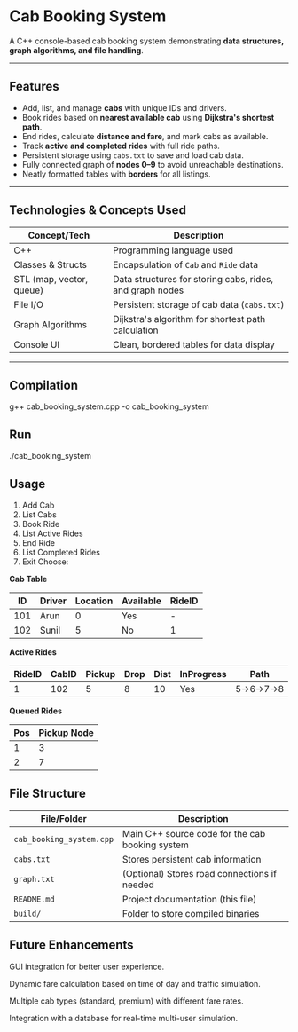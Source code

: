 # Cab Booking System

A C++ console-based cab booking system demonstrating **data structures, graph algorithms, and file handling**.  

---

## Features

- Add, list, and manage **cabs** with unique IDs and drivers.
- Book rides based on **nearest available cab** using **Dijkstra's shortest path**.
- End rides, calculate **distance and fare**, and mark cabs as available.
- Track **active and completed rides** with full ride paths.
- Persistent storage using `cabs.txt` to save and load cab data.
- Fully connected graph of **nodes 0–9** to avoid unreachable destinations.
- Neatly formatted tables with **borders** for all listings.

---

## Technologies & Concepts Used

| Concept/Tech             | Description                                                      |
|---------------------------|------------------------------------------------------------------|
| C++                       | Programming language used                                        |
| Classes & Structs         | Encapsulation of `Cab` and `Ride` data                           |
| STL (map, vector, queue)  | Data structures for storing cabs, rides, and graph nodes         |
| File I/O                  | Persistent storage of cab data (`cabs.txt`)                      |
| Graph Algorithms          | Dijkstra's algorithm for shortest path calculation               |
| Console UI                | Clean, bordered tables for data display                           |

---

## Compilation
g++ cab_booking_system.cpp -o cab_booking_system

## Run
./cab_booking_system

## Usage
1. Add Cab
2. List Cabs
3. Book Ride
4. List Active Rides
5. End Ride
6. List Completed Rides
0. Exit
Choose: 

**Cab Table**

| ID  | Driver | Location | Available | RideID |
| --- | ------ | -------- | --------- | ------ |
| 101 | Arun   | 0        | Yes       | -      |
| 102 | Sunil  | 5        | No        | 1      |


**Active Rides**

| RideID | CabID | Pickup | Drop | Dist | InProgress | Path       |
|--------|-------|--------|------|------|------------|------------|
| 1      | 102   | 5      | 8    | 10   | Yes        | 5->6->7->8 |


**Queued Rides**

| Pos | Pickup Node |
| --- | ----------- |
| 1   | 3           |
| 2   | 7           |



## File Structure
| File/Folder              | Description                                     |
| ------------------------ | ----------------------------------------------- |
| `cab_booking_system.cpp` | Main C++ source code for the cab booking system |
| `cabs.txt`               | Stores persistent cab information               |
| `graph.txt`              | (Optional) Stores road connections if needed    |
| `README.md`              | Project documentation (this file)               |
| `build/`                 | Folder to store compiled binaries               |

## Future Enhancements

GUI integration for better user experience.

Dynamic fare calculation based on time of day and traffic simulation.

Multiple cab types (standard, premium) with different fare rates.

Integration with a database for real-time multi-user simulation.



